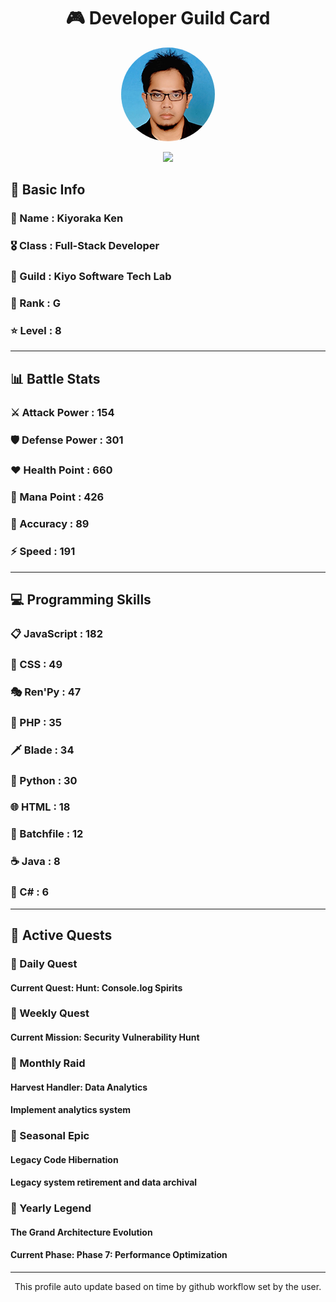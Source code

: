 <div align="center">

# 🎮 Developer Guild Card

<!-- Replace with your profile image -->
<img src="./assets/profile.png" width="150" height="150" style="border-radius: 50%"/>

![](https://komarev.com/ghpvc/?username=Kiyoraka&style=flat)
</div>

##  📌 Basic Info
### 👤 Name : Kiyoraka Ken
### 🎖️ Class : Full-Stack Developer
### 🎪 Guild : Kiyo Software Tech Lab 
### 🔰 Rank : G 
### ⭐ Level : 8

---
## 📊 Battle Stats

### ⚔️ Attack Power  : 154 
### 🛡️ Defense Power : 301 
### ❤️ Health Point  : 660 
### 🔮 Mana Point    : 426 
### 🎯 Accuracy      : 89 
### ⚡ Speed         : 191

---
## 💻 Programming Skills

### 📋 JavaScript : 182
### 🎨 CSS : 49
### 🎭 Ren'Py : 47
### 🐘 PHP : 35
### 🗡️ Blade : 34
### 🐍 Python : 30
### 🌐 HTML : 18
### 📝 Batchfile : 12
### ☕ Java : 8
### 🎯 C# : 6

---
## 📜 Active Quests

### 🌅 Daily Quest

#### Current Quest: Hunt: Console.log Spirits

### 📅 Weekly Quest
#### Current Mission: Security Vulnerability Hunt

### 🌙 Monthly Raid
#### Harvest Handler: Data Analytics
#### Implement analytics system

### 🌠 Seasonal Epic
#### Legacy Code Hibernation
#### Legacy system retirement and data archival

### 👑 Yearly Legend
#### The Grand Architecture Evolution
#### Current Phase: Phase 7: Performance Optimization

---
<div align="center">
  This profile auto update based on time by github workflow set by the user.
</div>